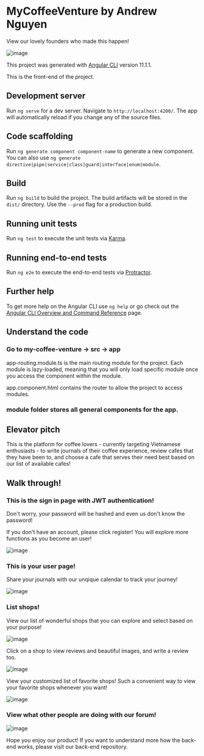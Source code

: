 # MyCoffeeVenture by Andrew Nguyen

View our lovely founders who made this happen!

![image](https://user-images.githubusercontent.com/74166827/144359258-7dc448b8-e5da-4531-bbe6-e2ad50d021a3.png)


This project was generated with [Angular CLI](https://github.com/angular/angular-cli) version 11.1.1.

This is the front-end of the project. 

## Development server

Run `ng serve` for a dev server. Navigate to `http://localhost:4200/`. The app will automatically reload if you change any of the source files.

## Code scaffolding

Run `ng generate component component-name` to generate a new component. You can also use `ng generate directive|pipe|service|class|guard|interface|enum|module`.

## Build

Run `ng build` to build the project. The build artifacts will be stored in the `dist/` directory. Use the `--prod` flag for a production build.

## Running unit tests

Run `ng test` to execute the unit tests via [Karma](https://karma-runner.github.io).

## Running end-to-end tests

Run `ng e2e` to execute the end-to-end tests via [Protractor](http://www.protractortest.org/).

## Further help

To get more help on the Angular CLI use `ng help` or go check out the [Angular CLI Overview and Command Reference](https://angular.io/cli) page.

## Understand the code

### Go to my-coffee-venture -> src -> app 

app-routing.module.ts is the main routing module for the project. Each module is lazy-loaded, meaning that you will only load specific module once you access the component within the module.

app.component.html contains the router to allow the project to access modules.

### module folder stores all general components for the app.  


## Elevator pitch

This is the platform for coffee lovers - currently targeting Vietnamese enthusiasts - to write journals of their coffee experience, review cafes that they have been to, and choose a cafe that serves their need best based on our list of available cafes!


## Walk through!

### This is the sign in page with JWT authentication! 

Don't worry, your password will be hashed and even us don't know the password!

If you don't have an account, please click register! You will explore more functions as you become an user!

![image](https://user-images.githubusercontent.com/74166827/144357963-bd50bed5-2994-43b0-8dbc-70c6dbefb664.png)

### This is your user page!

Share your journals with our unqique calendar to track your journey!

![image](https://user-images.githubusercontent.com/74166827/144358662-48a154f1-0d35-4c29-8571-02ed56ada500.png)


### List shops!

View our list of wonderful shops that you can explore and select based on your purpose!

![image](https://user-images.githubusercontent.com/74166827/144358801-127ead0c-ce0b-4e87-9bd2-98f5227d3bde.png)

Click on a shop to view reviews and beautiful images, and write a review too.

![image](https://user-images.githubusercontent.com/74166827/144359067-8b8da6b3-c069-48b1-abcb-7a255727816c.png)

View your customized list of favorite shops! Such a convenient way to view your favorite shops whenever you want!

![image](https://user-images.githubusercontent.com/74166827/144359216-2dbf017a-c115-48d2-8d57-87e3cb1b7bed.png)

### View what other people are doing with our forum!

![image](https://user-images.githubusercontent.com/74166827/144359529-473aa68b-d21e-40d0-859c-d441d8324bc5.png)


Hope you enjoy our product! If you want to understand more how the back-end works, please visit our back-end repository.